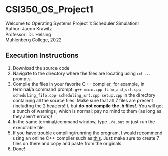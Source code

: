 # CSI350_OS_Project1
Welcome to Operating Systems Project 1: Scheduler Simulation!  
Author: Jacob Krawitz  
Professor: Dr. Helsing  
Muhlenberg College, 2022  

## Execution Instructions
1. Download the source code
2. Navigate to the directory where the files are locating using `cd ...` prompts.
3. Compile the files in your favorite C++ compiler, for example, in terminal/a command prompt: 
`g++ main.cpp fifo_and_srt.cpp scheduling_fifo.cpp scheduling_srt.cpp setup.cpp` in the directory containing all the source files. Make sure that all 7 files are present (including the 2 headers!!), but **do not compile the .h files!**. You will get a bunch of warnings, which is normal; pay no mind to them (as long as they aren't errors)!
4. In the same terminal/command window, type `./a.out` or just run the executable file.
5. If you have trouble compiling/running the program, I would recommend using an online C++ compiler such as [this](https://www.onlinegdb.com/online_c++_compiler). Just make sure to create 7 files on there and copy and paste from the originals.
6. Done!
